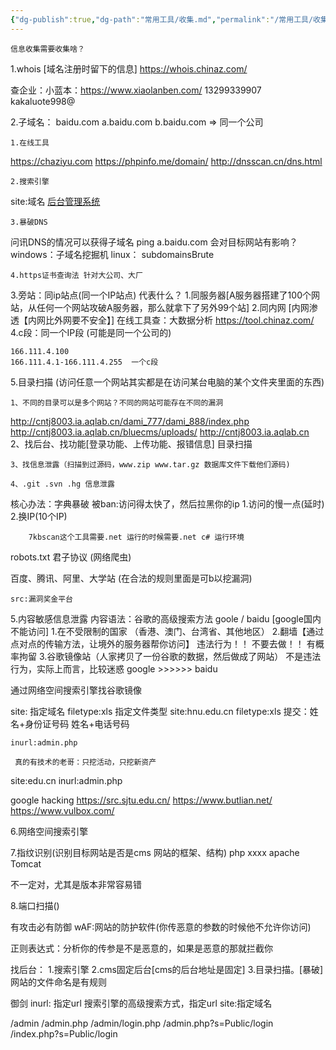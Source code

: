 ```yaml
---
{"dg-publish":true,"dg-path":"常用工具/收集.md","permalink":"/常用工具/收集/","dgPassFrontmatter":true}
---
```


	信息收集需要收集啥？
   1.whois    [域名注册时留下的信息]
	   https://whois.chinaz.com/

  查企业：小蓝本：https://www.xiaolanben.com/
  13299339907  kakaluote998@

2.子域名：  baidu.com   a.baidu.com    b.baidu.com => 同一个公司

	1.在线工具

 https://chaziyu.com 
 https://phpinfo.me/domain/
 http://dnsscan.cn/dns.html
 
	
	2.搜索引擎
site:域名   [后台管理系统](http://www.hall.tsinghua.edu.cn/sys)

	3.暴破DNS
问讯DNS的情况可以获得子域名
ping a.baidu.com
    会对目标网站有影响？
windows：子域名挖掘机 
linux： subdomainsBrute

	4.https证书查询法 针对大公司、大厂

3.旁站：同ip站点(同一个IP站点)
		代表什么？
				1.同服务器[A服务器搭建了100个网站，从任何一个网站攻破A服务器，那么就拿下了另外99个站]
				2.同内网  [内网渗透【内网比外网要不安全】]
		在线工具查：大数据分析 https://tool.chinaz.com/
4.c段：同一个IP段 (可能是同一个公司的)

	166.111.4.100
	166.111.4.1-166.111.4.255  一个c段
5.目录扫描  (访问任意一个网站其实都是在访问某台电脑的某个文件夹里面的东西)
	
	1、不同的目录可以是多个网站？不同的网站可能存在不同的漏洞
http://cntj8003.ia.aqlab.cn/dami_777/dami_888/index.php
http://cntj8003.ia.aqlab.cn/bluecms/uploads/
http://cntj8003.ia.aqlab.cn
	2、找后台、找功能[登录功能、上传功能、报错信息]  目录扫描

	3、找信息泄露（扫描到过源码，www.zip www.tar.gz 数据库文件下载他们源码)

	4、.git .svn .hg 信息泄露

核心办法：字典暴破
				 被ban:访问得太快了，然后拉黑你的ip
				 1.访问的慢一点(延时)
			     2.换IP(10个IP)	 
		
		7kbscan这个工具需要.net 运行的时候需要.net c# 运行环境

robots.txt 君子协议  (网络爬虫)

百度、腾讯、阿里、大学站 (在合法的规则里面是可b以挖漏洞)

	src:漏洞奖金平台
5.内容敏感信息泄露
	内容语法：谷歌的高级搜索方法
	goole / baidu [google国内不能访问]
			1.在不受限制的国家 （香港、澳门、台湾省、其他地区）
			2.翻墙【通过点对点的传输方法，让境外的服务器帮你访问】
				违法行为！！ 不要去做！！ 有概率拘留
			3.谷歌镜像站（人家拷贝了一份谷歌的数据，然后做成了网站）
                     不是违法行为，实际上而言，比较迷惑
     google    >>>>>>  baidu

通过网络空间搜索引擎找谷歌镜像

site: 指定域名
	filetype:xls  指定文件类型
		site:hnu.edu.cn filetype:xls
		提交：姓名+身份证号码
				姓名+电话号码
				
	inurl:admin.php

     真的有技术的老哥：只挖活动，只挖新资产

site:edu.cn inurl:admin.php

google hacking
https://src.sjtu.edu.cn/
https://www.butlian.net/
https://www.vulbox.com/

6.网络空间搜索引擎

7.指纹识别(识别目标网站是否是cms 网站的框架、结构)
	php xxxx
	apache 
	Tomcat 

不一定对，尤其是版本非常容易错

8.端口扫描()

有攻击必有防御
wAF:网站的防护软件(你传恶意的参数的时候他不允许你访问)

正则表达式：分析你的传参是不是恶意的，如果是恶意的那就拦截你

找后台：
	1.搜索引擎
	2.cms固定后台[cms的后台地址是固定]
	3.目录扫描。[暴破]  网站的文件命名是有规则

御剑   inurl:  指定url   搜索引擎的高级搜索方式，指定url  site:指定域名 

/admin
/admin.php
/admin/login.php
/admin.php?s=Public/login	
/index.php?s=Public/login